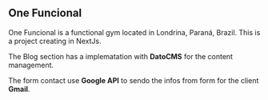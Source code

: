 ## One Funcional

One Funcional is a functional gym located in Londrina, Paraná, Brazil. This is a project creating in NextJs.

The Blog section has a implematation with **DatoCMS** for the content management.

The form contact use **Google API** to sendo the infos from form for the client **Gmail**.